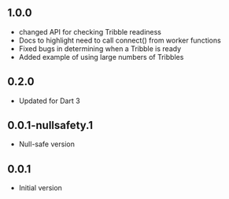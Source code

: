 ## 1.0.0
- changed API for checking Tribble readiness
- Docs to highlight need to call connect() from worker functions
- Fixed bugs in determining when a Tribble is ready
- Added example of using large numbers of Tribbles

## 0.2.0
- Updated for Dart 3

## 0.0.1-nullsafety.1
- Null-safe version

## 0.0.1
- Initial version
